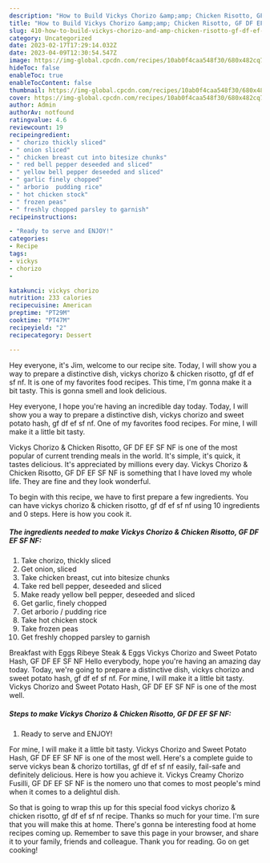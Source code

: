 ```yaml
---
description: "How to Build Vickys Chorizo &amp;amp; Chicken Risotto, GF DF EF SF NF yang Very Delicious}"
title: "How to Build Vickys Chorizo &amp;amp; Chicken Risotto, GF DF EF SF NF yang Very Delicious}"
slug: 410-how-to-build-vickys-chorizo-and-amp-chicken-risotto-gf-df-ef-sf-nf-yang-very-delicious
category: Uncategorized
date: 2023-02-17T17:29:14.032Z
date: 2023-04-09T12:30:54.547Z
image: https://img-global.cpcdn.com/recipes/10ab0f4caa548f30/680x482cq70/vickys-chorizo-chicken-risotto-gf-df-ef-sf-nf-recipe-main-photo.jpg
hideToc: false
enableToc: true
enableTocContent: false
thumbnail: https://img-global.cpcdn.com/recipes/10ab0f4caa548f30/680x482cq70/vickys-chorizo-chicken-risotto-gf-df-ef-sf-nf-recipe-main-photo.jpg
cover: https://img-global.cpcdn.com/recipes/10ab0f4caa548f30/680x482cq70/vickys-chorizo-chicken-risotto-gf-df-ef-sf-nf-recipe-main-photo.jpg
author: Admin
authorAv: notfound
ratingvalue: 4.6
reviewcount: 19
recipeingredient:
- " chorizo thickly sliced"
- " onion sliced"
- " chicken breast cut into bitesize chunks"
- " red bell pepper deseeded and sliced"
- " yellow bell pepper deseeded and sliced"
- " garlic finely chopped"
- " arborio  pudding rice"
- " hot chicken stock"
- " frozen peas"
- " freshly chopped parsley to garnish"
recipeinstructions:

- "Ready to serve and ENJOY!"
categories:
- Recipe
tags:
- vickys
- chorizo
- 

katakunci: vickys chorizo  
nutrition: 233 calories
recipecuisine: American
preptime: "PT29M"
cooktime: "PT47M"
recipeyield: "2"
recipecategory: Dessert

---
```



Hey everyone, it's Jim, welcome to our recipe site. Today, I will show you a way to prepare a distinctive dish, vickys chorizo &amp; chicken risotto, gf df ef sf nf. It is one of my favorites food recipes. This time, I'm gonna make it a bit tasty. This is gonna smell and look delicious.

Hey everyone, I hope you&#39;re having an incredible day today. Today, I will show you a way to prepare a distinctive dish, vickys chorizo and sweet potato hash, gf df ef sf nf. One of my favorites food recipes. For mine, I will make it a little bit tasty.

Vickys Chorizo &amp; Chicken Risotto, GF DF EF SF NF is one of the most popular of current trending meals in the world. It's simple, it's quick, it tastes delicious. It's appreciated by millions every day. Vickys Chorizo &amp; Chicken Risotto, GF DF EF SF NF is something that I have loved my whole life. They are fine and they look wonderful.


To begin with this recipe, we have to first prepare a few ingredients. You can have vickys chorizo &amp; chicken risotto, gf df ef sf nf using 10 ingredients and 0 steps. Here is how you cook it.

<!--inarticleads1-->

##### The ingredients needed to make Vickys Chorizo &amp; Chicken Risotto, GF DF EF SF NF:

1. Take  chorizo, thickly sliced
1. Get  onion, sliced
1. Take  chicken breast, cut into bitesize chunks
1. Take  red bell pepper, deseeded and sliced
1. Make ready  yellow bell pepper, deseeded and sliced
1. Get  garlic, finely chopped
1. Get  arborio / pudding rice
1. Take  hot chicken stock
1. Take  frozen peas
1. Get  freshly chopped parsley to garnish


Breakfast with Eggs Ribeye Steak &amp; Eggs Vickys Chorizo and Sweet Potato Hash, GF DF EF SF NF Hello everybody, hope you&#39;re having an amazing day today. Today, we&#39;re going to prepare a distinctive dish, vickys chorizo and sweet potato hash, gf df ef sf nf. For mine, I will make it a little bit tasty. Vickys Chorizo and Sweet Potato Hash, GF DF EF SF NF is one of the most well. 

<!--inarticleads2-->

##### Steps to make Vickys Chorizo &amp; Chicken Risotto, GF DF EF SF NF:


1. Ready to serve and ENJOY!

For mine, I will make it a little bit tasty. Vickys Chorizo and Sweet Potato Hash, GF DF EF SF NF is one of the most well. Here&#39;s a complete guide to serve vickys bean &amp; chorizo tortillas, gf df ef sf nf easily, fail-safe and definitely delicious. Here is how you achieve it. Vickys Creamy Chorizo Fusilli, GF DF EF SF NF is the nomero uno that comes to most people&#39;s mind when it comes to a delightul dish. 

So that is going to wrap this up for this special food vickys chorizo &amp; chicken risotto, gf df ef sf nf recipe. Thanks so much for your time. I'm sure that you will make this at home. There's gonna be interesting food at home recipes coming up. Remember to save this page in your browser, and share it to your family, friends and colleague. Thank you for reading. Go on get cooking!
